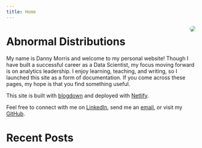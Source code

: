 ```yaml
---
title: Home
---
```


<img src="/img/family-pic-bills-game.jpg" style="max-width:25%;border-radius:50%;float:right;"/>

# Abnormal Distributions

My name is Danny Morris and welcome to my personal website! Though I have built a successful career as a Data Scientist, my focus moving forward is on analytics leadership. I enjoy learning, teaching, and writing, so I launched this site as a form of documentation. If you come across these pages, my hope is that you find something useful.

This site is built with [blogdown](https://github.com/rstudio/blogdown) and deployed with [Netlify](https://www.netlify.com/).

Feel free to connect with me on [LinkedIn](https://www.linkedin.com/in/drmorris87/), send me an [email](mailto:drmorris87@outlook.com), or visit my [GitHub](https://github.com/dannymorris).

# Recent Posts